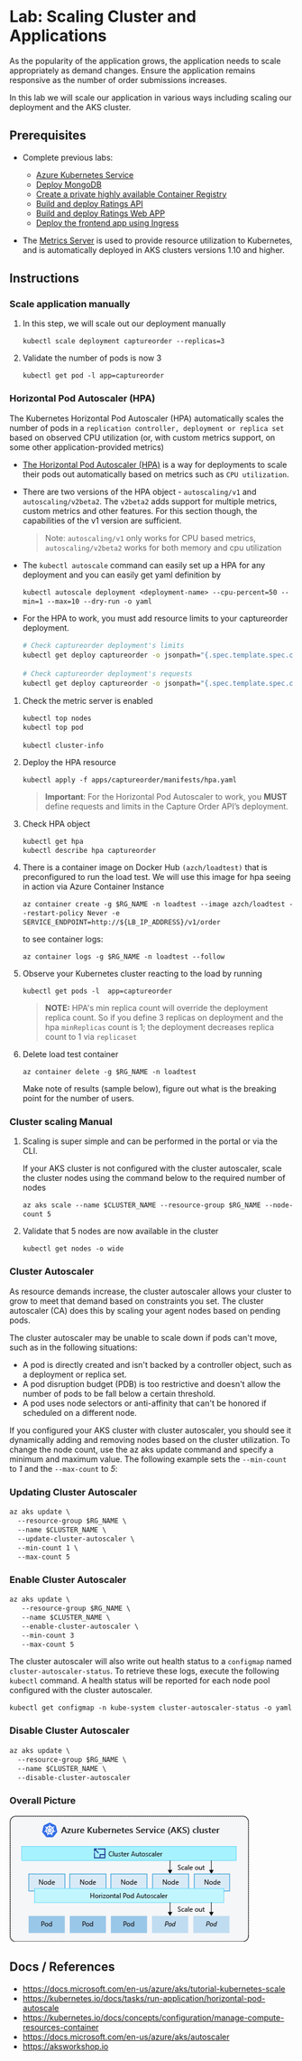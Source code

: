 Lab: Scaling Cluster and Applications
==
As the popularity of the application grows, the application needs to scale appropriately as demand changes. Ensure the application remains responsive as the number of order submissions increases.

In this lab we will scale our application in various ways including scaling our deployment and the AKS cluster.

## Prerequisites
* Complete previous labs:
    * [Azure Kubernetes Service](../create-aks-cluster/README.md)
    * [Deploy MongoDB](../deploy-mongodb/README.md)
    * [Create a private highly available Container Registry](../azure-container-registry/README.md)
    * [Build and deploy Ratings API](labs/ratings-api/README.md)
    * [Build and deploy Ratings Web APP](/labs/ratings-web/README.md)
    * [Deploy the frontend app using Ingress](/labs/ingress/README.md)

* The [Metrics Server](https://github.com/kubernetes-incubator/metrics-server) is used to provide resource utilization to Kubernetes, and is automatically deployed in AKS clusters versions 1.10 and higher.

## Instructions

### Scale application manually

1. In this step, we will scale out our deployment manually

    ```
    kubectl scale deployment captureorder --replicas=3
    ```

2. Validate the number of pods is now 3

    ```
    kubectl get pod -l app=captureorder
    ```

### Horizontal Pod Autoscaler (HPA)

The Kubernetes Horizontal Pod Autoscaler (HPA) automatically scales the number of pods in a `replication controller, deployment or replica set` based on observed CPU utilization (or, with custom metrics support, on some other application-provided metrics)

* [The Horizontal Pod Autoscaler (HPA)](https://kubernetes.io/docs/tasks/run-application/horizontal-pod-autoscale/) is a way for deployments to scale their pods out automatically based on metrics such as `CPU utilization`.

* There are two versions of the HPA object - `autoscaling/v1` and `autoscaling/v2beta2`. The `v2beta2` adds support for multiple metrics, custom metrics and other features. For this section though, the capabilities of the v1 version are sufficient.

    > Note: `autoscaling/v1` only works for CPU based metrics, `autoscaling/v2beta2` works for both memory and cpu utilization

* The `kubectl autoscale` command can easily set up a HPA for any deployment and you can easily get yaml definition by

    ```
    kubectl autoscale deployment <deployment-name> --cpu-percent=50 --min=1 --max=10 --dry-run -o yaml
    ```
* For the HPA to work, you must add resource limits to your captureorder deployment.

    ```bash
    # Check captureorder deployment's limits
    kubectl get deploy captureorder -o jsonpath="{.spec.template.spec.containers[0].resources.limits}"

    # Check captureorder deployment's requests
    kubectl get deploy captureorder -o jsonpath="{.spec.template.spec.containers[0].resources.requests}"
    ```

1. Check the metric server is enabled

    ```
    kubectl top nodes
    kubectl top pod

    kubectl cluster-info
    ```

2. Deploy the HPA resource

    ```
    kubectl apply -f apps/captureorder/manifests/hpa.yaml
    ```
    
    > **Important**: For the Horizontal Pod Autoscaler to work, you **MUST** define requests and limits in the Capture Order API’s deployment.

3. Check HPA object

    ```
    kubectl get hpa
    kubectl describe hpa captureorder
    ```

4. There is a container image on Docker Hub `(azch/loadtest)` that is preconfigured to run the load test. We will use this image for hpa seeing in action via Azure Container Instance

    ```
    az container create -g $RG_NAME -n loadtest --image azch/loadtest --restart-policy Never -e SERVICE_ENDPOINT=http://${LB_IP_ADDRESS}/v1/order
    ```

    to see container logs:

    ```
    az container logs -g $RG_NAME -n loadtest --follow
    ```

5. Observe your Kubernetes cluster reacting to the load by running

    ```
    kubectl get pods -l  app=captureorder
    ```

    > **NOTE:** HPA's min replica count will override the deployment replica count. So if you define 3 replicas on deployment and the hpa `minReplicas` count is 1; the deployment decreases replica count to 1 via `replicaset`

6. Delete load test container

    ```
    az container delete -g $RG_NAME -n loadtest
    ```
    Make note of results (sample below), figure out what is the breaking point for the number of users.

### Cluster scaling Manual

1. Scaling is super simple and can be performed in the portal or via the CLI. 

    If your AKS cluster is not configured with the cluster autoscaler, scale the cluster nodes using the command below to the required number of nodes

    ```
    az aks scale --name $CLUSTER_NAME --resource-group $RG_NAME --node-count 5
    ```

2. Validate that 5 nodes are now available in the cluster

    ```
    kubectl get nodes -o wide
    ```

### Cluster Autoscaler

As resource demands increase, the cluster autoscaler allows your cluster to grow to meet that demand based on constraints you set. The cluster autoscaler (CA) does this by scaling your agent nodes based on pending pods.

The cluster autoscaler may be unable to scale down if pods can't move, such as in the following situations:

 * A pod is directly created and isn't backed by a controller object, such as a deployment or replica set.
 * A pod disruption budget (PDB) is too restrictive and doesn't allow the number of pods to be fall below a certain threshold.
 * A pod uses node selectors or anti-affinity that can't be honored if scheduled on a different node.

 If you configured your AKS cluster with cluster autoscaler, you should see it dynamically adding and removing nodes based on the cluster utilization. To change the node count, use the az aks update command and specify a minimum and maximum value. The following example sets the `--min-count` to *1* and the `--max-count` to *5*:

### Updating Cluster Autoscaler

```
az aks update \
  --resource-group $RG_NAME \
  --name $CLUSTER_NAME \
  --update-cluster-autoscaler \
  --min-count 1 \
  --max-count 5
```

### Enable Cluster Autoscaler

```
az aks update \
   --resource-group $RG_NAME \
   --name $CLUSTER_NAME \
   --enable-cluster-autoscaler \
   --min-count 3
   --max-count 5
```

The cluster autoscaler will also write out health status to a `configmap` named `cluster-autoscaler-status`. To retrieve these logs, execute the following `kubectl` command. A health status will be reported for each node pool configured with the cluster autoscaler.

```
kubectl get configmap -n kube-system cluster-autoscaler-status -o yaml
```

### Disable Cluster Autoscaler

```
az aks update \
  --resource-group $RG_NAME \
  --name $CLUSTER_NAME \
  --disable-cluster-autoscaler
```

### Overall Picture

![Cluster Autoscaler and HPA](/labs/scaling/img/cluster-autoscaler.png "Cluster Autoscaler and HPA")

## Docs / References

* https://docs.microsoft.com/en-us/azure/aks/tutorial-kubernetes-scale
* https://kubernetes.io/docs/tasks/run-application/horizontal-pod-autoscale
* https://kubernetes.io/docs/concepts/configuration/manage-compute-resources-container
* https://docs.microsoft.com/en-us/azure/aks/autoscaler
* https://aksworkshop.io